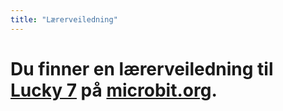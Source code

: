 ```yaml
---
title: "Lærerveiledning"
---
```


# Du finner en lærerveiledning til [Lucky 7](https://www.microbit.co.uk/blocks/lessons/lucky-7/activity) på [microbit.org](https://www.microbit.co.uk/blocks/lessons/lucky-7).
